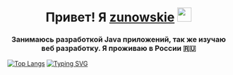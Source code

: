 <h1 align="center">Привет! Я <a href="https://bio.hushworld.fun/" target="_blank">zunowskie</a> 
<img src="https://github.com/blackcater/blackcater/raw/main/images/Hi.gif" height="32"/></h1>
<h3 align="center">Занимаюсь разработкой Java приложений, так же изучаю веб разработку. Я проживаю в России 🇷🇺</h3>

<!---Для компактной версии-->
[![Top Langs](https://github-readme-stats.vercel.app/api/top-langs/?username=zunowskie&layout=compact)](https://github.com/anuraghazra/github-readme-stats)
[![Typing SVG](https://readme-typing-svg.herokuapp.com?color=%2336BCF7&lines=Моя+Статистика)](https://git.io/typing-svg)
<!---Для подробной версии-->
